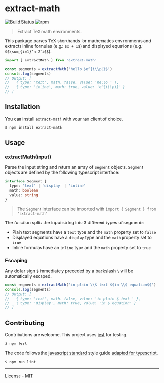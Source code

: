# extract-math

[![Build Status](https://travis-ci.com/vberlier/extract-math.svg?branch=master)](https://travis-ci.com/vberlier/extract-math)
[![npm](https://img.shields.io/npm/v/extract-math.svg)](https://www.npmjs.com/package/extract-math)

> Extract TeX math environments.

This package parses TeX shorthands for mathematics environments and extracts inline formulas (e.g.: `$x + 1$`) and displayed equations (e.g.: `$$\sum_{i=1}^n 2^i$$`).

```js
import { extractMath } from 'extract-math'

const segments = extractMath('hello $e^{i\\pi}$')
console.log(segments)
// Output: [
//   { type: 'text', math: false, value: 'hello ' },
//   { type: 'inline', math: true, value: 'e^{i\\pi}' }
// ]
```

## Installation

You can install `extract-math` with your `npm` client of choice.

```bash
$ npm install extract-math
```

## Usage

### extractMath(input)

Parse the input string and return an array of `Segment` objects. `Segment` objects are defined by the following typescript interface:

```ts
interface Segment {
  type: 'text' | 'display' | 'inline'
  math: boolean
  value: string
}
```

> The `Segment` interface can be imported with `import { Segment } from 'extract-math'`

The function splits the input string into 3 different types of segments:

- Plain text segments have a `text` type and the `math` property set to `false`
- Displayed equations have a `display` type and the `math` property set to `true`
- Inline formulas have an `inline` type and the `math` property set to `true`

### Escaping

Any dollar sign `$` immediately preceded by a backslash `\` will be automatically escaped.

```js
const segments = extractMath('in plain \\$ text $$in \\$ equation$$')
console.log(segments)
// Output: [
//   { type: 'text', math: false, value: 'in plain $ text ' },
//   { type: 'display', math: true, value: 'in $ equation' }
// ]
```

## Contributing

Contributions are welcome. This project uses [jest](https://jestjs.io/) for testing.

```bash
$ npm test
```

The code follows the [javascript standard](https://standardjs.com/) style guide [adapted for typescript](https://github.com/blakeembrey/tslint-config-standard).

```bash
$ npm run lint
```

---

License - [MIT](https://github.com/vberlier/extract-math/blob/master/LICENSE)
